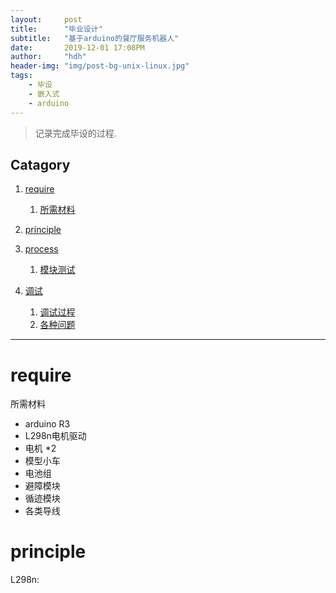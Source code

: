 ```yaml
---
layout:     post
title:      "毕业设计"
subtitle:   "基于arduino的餐厅服务机器人"
date:       2019-12-01 17:08PM
author:     "hdh"
header-img: "img/post-bg-unix-linux.jpg"
tags:
    - 毕设
    - 嵌入式
    - arduino
---
```


> 记录完成毕设的过程.


## Catagory

1. [require](#require)   
	1. [所需材料](#所需材料)
2. [principle](#principle)
	
3. [process](#process)
	1. [模块测试](#s模块测试)
	
4. [调试](#调试)
	1. [调试过程](#调试过程)
	2. [各种问题](#各种问题)
---

# require
 所需材料
-  arduino R3  
-  L298n电机驱动  
-  电机 *2  
-  模型小车 
-  电池组  
-  避障模块
-  循迹模块  
-  各类导线  

# principle  
L298n:  
